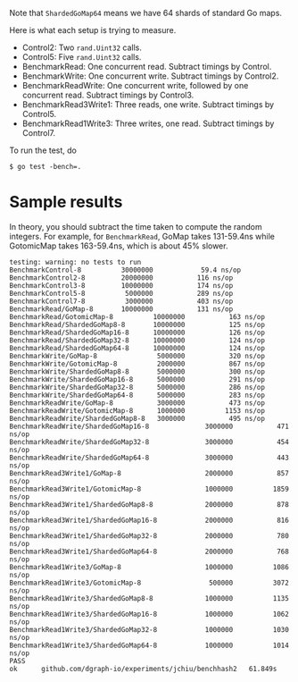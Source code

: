 Note that `ShardedGoMap64` means we have 64 shards of standard Go maps.

Here is what each setup is trying to measure.

* Control2: Two `rand.Uint32` calls.
* Control5: Five `rand.Uint32` calls.
* BenchmarkRead: One concurrent read. Subtract timings by Control.
* BenchmarkWrite: One concurrent write. Subtract timings by Control2.
* BenchmarkReadWrite: One concurrent write, followed by one concurrent read. Subtract timings by Control3.
* BenchmarkRead3Write1: Three reads, one write. Subtract timings by Control5.
* BenchmarkRead1Write3: Three writes, one read. Subtract timings by Control7.

To run the test, do

```
$ go test -bench=.
```

# Sample results

In theory, you should subtract the time taken to compute the random integers.
For example, for `BenchmarkRead`, GoMap takes 131-59.4ns while GotomicMap takes
163-59.4ns, which is about 45% slower.

```
testing: warning: no tests to run
BenchmarkControl-8       	30000000	        59.4 ns/op
BenchmarkControl2-8      	20000000	       116 ns/op
BenchmarkControl3-8      	10000000	       174 ns/op
BenchmarkControl5-8      	 5000000	       289 ns/op
BenchmarkControl7-8      	 3000000	       403 ns/op
BenchmarkRead/GoMap-8    	10000000	       131 ns/op
BenchmarkRead/GotomicMap-8         	10000000	       163 ns/op
BenchmarkRead/ShardedGoMap8-8      	10000000	       125 ns/op
BenchmarkRead/ShardedGoMap16-8     	10000000	       126 ns/op
BenchmarkRead/ShardedGoMap32-8     	10000000	       124 ns/op
BenchmarkRead/ShardedGoMap64-8     	10000000	       124 ns/op
BenchmarkWrite/GoMap-8             	 5000000	       320 ns/op
BenchmarkWrite/GotomicMap-8        	 2000000	       867 ns/op
BenchmarkWrite/ShardedGoMap8-8     	 5000000	       300 ns/op
BenchmarkWrite/ShardedGoMap16-8    	 5000000	       291 ns/op
BenchmarkWrite/ShardedGoMap32-8    	 5000000	       286 ns/op
BenchmarkWrite/ShardedGoMap64-8    	 5000000	       283 ns/op
BenchmarkReadWrite/GoMap-8         	 3000000	       473 ns/op
BenchmarkReadWrite/GotomicMap-8    	 1000000	      1153 ns/op
BenchmarkReadWrite/ShardedGoMap8-8 	 3000000	       495 ns/op
BenchmarkReadWrite/ShardedGoMap16-8         	 3000000	       471 ns/op
BenchmarkReadWrite/ShardedGoMap32-8         	 3000000	       454 ns/op
BenchmarkReadWrite/ShardedGoMap64-8         	 3000000	       443 ns/op
BenchmarkRead3Write1/GoMap-8                	 2000000	       857 ns/op
BenchmarkRead3Write1/GotomicMap-8           	 1000000	      1859 ns/op
BenchmarkRead3Write1/ShardedGoMap8-8        	 2000000	       878 ns/op
BenchmarkRead3Write1/ShardedGoMap16-8       	 2000000	       816 ns/op
BenchmarkRead3Write1/ShardedGoMap32-8       	 2000000	       780 ns/op
BenchmarkRead3Write1/ShardedGoMap64-8       	 2000000	       768 ns/op
BenchmarkRead1Write3/GoMap-8                	 1000000	      1086 ns/op
BenchmarkRead1Write3/GotomicMap-8           	  500000	      3072 ns/op
BenchmarkRead1Write3/ShardedGoMap8-8        	 1000000	      1135 ns/op
BenchmarkRead1Write3/ShardedGoMap16-8       	 1000000	      1062 ns/op
BenchmarkRead1Write3/ShardedGoMap32-8       	 1000000	      1030 ns/op
BenchmarkRead1Write3/ShardedGoMap64-8       	 1000000	      1014 ns/op
PASS
ok  	github.com/dgraph-io/experiments/jchiu/benchhash2	61.849s
```